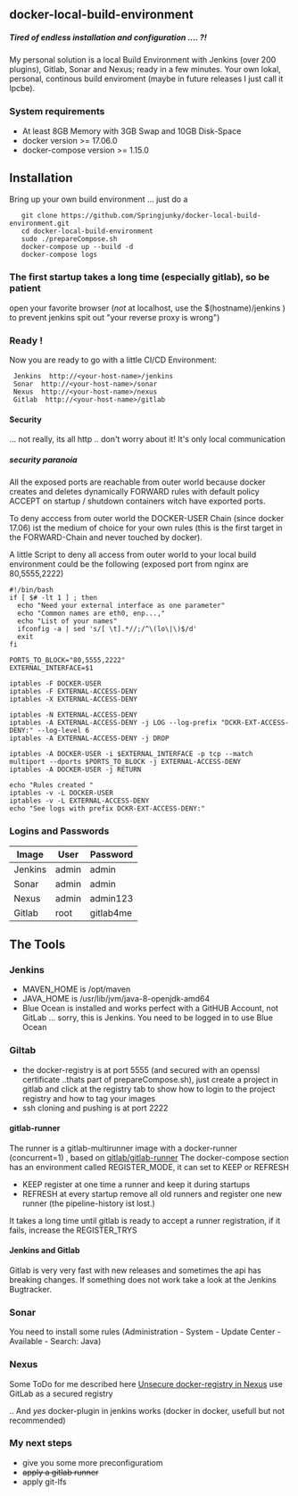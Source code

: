## docker-local-build-environment

##### Tired of endless installation and configuration .... ?! 

My personal solution is a local Build Environment with Jenkins (over 200 plugins), Gitlab, Sonar and Nexus; ready in a few minutes.
Your own lokal, personal, continous build enviroment (maybe in future releases I just call it lpcbe).

### System requirements
* At least 8GB Memory with 3GB Swap and 10GB Disk-Space
* docker version >= 17.06.0
* docker-compose version >= 1.15.0

## Installation
Bring up your own build environment ... just do a
```
   git clone https://github.com/Springjunky/docker-local-build-environment.git
   cd docker-local-build-environment
   sudo ./prepareCompose.sh 
   docker-compose up --build -d
   docker-compose logs 
```
### The first startup takes a long time (especially gitlab), so be patient

open your favorite browser (_not_ at localhost, use the $(hostname)/jenkins ) 
to prevent jenkins spit out "your reverse proxy is wrong")

### Ready !

Now you are ready to go with a little CI/CD Environment:
```
 Jenkins  http://<your-host-name>/jenkins
 Sonar  http://<your-host-name>/sonar
 Nexus  http://<your-host-name>/nexus
 Gitlab  http://<your-host-name>/gitlab
```
#### Security
... not really, its all http .. don't worry about it! It's only local communication

##### security paranoia
All the exposed ports are reachable from outer world because docker creates and deletes dynamically FORWARD rules with default policy ACCEPT on startup / shutdown containers witch have exported ports.

To deny acccess from outer world the DOCKER-USER Chain (since docker 17.06) ist the medium of choice for your own rules (this is the first target in the FORWARD-Chain and never touched by docker).

A little Script to deny all access from outer world to your local build environment could be the following (exposed port from nginx are 80,5555,2222)
```
#!/bin/bash
if [ $# -lt 1 ] ; then
  echo "Need your external interface as one parameter"
  echo "Common names are eth0, enp...,"
  echo "List of your names"
  ifconfig -a | sed 's/[ \t].*//;/^\(lo\|\)$/d'
  exit
fi

PORTS_TO_BLOCK="80,5555,2222"
EXTERNAL_INTERFACE=$1

iptables -F DOCKER-USER
iptables -F EXTERNAL-ACCESS-DENY
iptables -X EXTERNAL-ACCESS-DENY

iptables -N EXTERNAL-ACCESS-DENY
iptables -A EXTERNAL-ACCESS-DENY -j LOG --log-prefix "DCKR-EXT-ACCESS-DENY:" --log-level 6
iptables -A EXTERNAL-ACCESS-DENY -j DROP

iptables -A DOCKER-USER -i $EXTERNAL_INTERFACE -p tcp --match multiport --dports $PORTS_TO_BLOCK -j EXTERNAL-ACCESS-DENY 
iptables -A DOCKER-USER -j RETURN

echo "Rules created "
iptables -v -L DOCKER-USER
iptables -v -L EXTERNAL-ACCESS-DENY
echo "See logs with prefix DCKR-EXT-ACCESS-DENY:"
```


### Logins and Passwords

|Image  |  User  |  Password |
|---|---|---|
|Jenkins| admin| admin |
|Sonar|admin|admin|
|Nexus   | admin | admin123 |
|Gitlab  | root  | gitlab4me |

## The Tools
### Jenkins

* MAVEN_HOME is /opt/maven
* JAVA_HOME is /usr/lib/jvm/java-8-openjdk-amd64
* Blue Ocean is installed and works perfect with a GitHUB Account, not GitLab ... sorry, this is Jenkins.
  You need to be logged in to use Blue Ocean

###  Giltab

* the docker-registry is at port 5555 (and secured with an openssl certificate ..thats part of 
  prepareCompose.sh), just create a project in gitlab and click at the  registry tab to show 
  how to login to the project registry and how to tag your images
* ssh cloning and pushing is at port 2222
 
#### gitlab-runner
The runner is a gitlab-multirunner image with a docker-runner (concurrent=1) , based on [gitlab/gitlab-runner][2]  The docker-compose section has an environment called
REGISTER_MODE, it can set to KEEP or REFRESH
* KEEP register at one time a runner and keep it during startups
* REFRESH at every startup remove all old runners and register one new runner (the pipeline-history ist lost.)

It takes a long time until gitlab is ready to accept a runner registration, if it fails, increase the REGISTER_TRYS



#### Jenkins and Gitlab

Gitlab is very very fast with new releases and sometimes the api has breaking changes. If something does not work take a look at the Jenkins Bugtracker.

### Sonar
You need to install some rules (Administration - System - Update Center - Available - Search: Java)

### Nexus
Some ToDo for me described here
[Unsecure docker-registry in Nexus][1]
use GitLab as a secured registry

..
And _yes_ docker-plugin in jenkins works (docker in docker, usefull but not recommended)


### My next steps

* give you some more preconfiguratiom
* ~~apply a gitlab runner~~
* apply git-lfs



[1]: https://support.sonatype.com/hc/en-us/articles/217542177-Using-Self-Signed-Certificates-with-Nexus-Repository-Manager-and-Docker-Daemon
[2]: https://hub.docker.com/r/gitlab/gitlab-runner/
